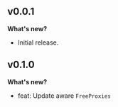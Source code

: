 ## v0.0.1

**What's new?**

- Initial release.

## v0.1.0

**What's new?**

- feat: Update aware `FreeProxies`